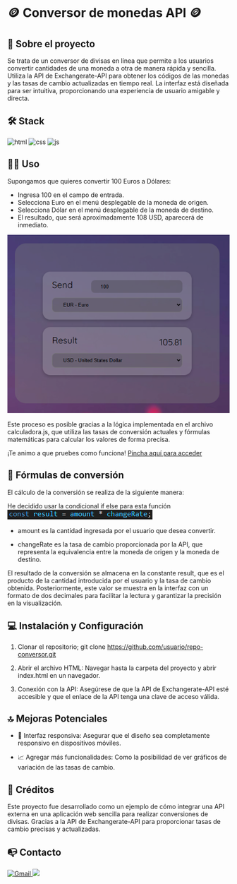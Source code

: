 # 🪙 Conversor de monedas API 🪙

## 📜 Sobre el proyecto 

Se trata de un conversor de divisas en línea que permite a los usuarios convertir cantidades de una moneda a otra de manera rápida y sencilla. Utiliza la API de Exchangerate-API para obtener los códigos de las monedas y las tasas de cambio actualizadas en tiempo real. La interfaz está diseñada para ser intuitiva, proporcionando una experiencia de usuario amigable y directa.

## 🛠️ Stack 

![html](https://img.shields.io/badge/html5-orange?logo=html5) ![css](https://img.shields.io/badge/CSS3-blue?logo=CSS3) ![js](https://img.shields.io/badge/JavaScript-yellow?logo=JavaScript) 


## 🧑‍🏫 Uso

Supongamos que quieres convertir 100 Euros a Dólares:
+ Ingresa 100 en el campo de entrada.
+ Selecciona Euro en el menú desplegable de la moneda de origen.
+ Selecciona Dólar en el menú desplegable de la moneda de destino.
+ El resultado, que será aproximadamente 108 USD, aparecerá de inmediato.

![Imagen de la aplicación convirtiendo de Celsius a Fahrenheit](./img/convert.png)

Este proceso es posible gracias a la lógica implementada en el archivo calculadora.js, que utiliza las tasas de conversión actuales y fórmulas matemáticas para calcular los valores de forma precisa.

¡Te animo a que pruebes como funciona! [Pincha aquí para acceder](https://abrahamgalvezv.github.io/Money_Converter_API/)

## 🧮 Fórmulas de conversión

El cálculo de la conversión se realiza de la siguiente manera:

He decidido usar la condicional if else para esta función
![Imagen de la aplicación convirtiendo de Celsius a Fahrenheit](./img/code.png)

- amount es la cantidad ingresada por el usuario que desea convertir.

- changeRate es la tasa de cambio proporcionada por la API, que representa la equivalencia entre la moneda de origen y la moneda de destino.

El resultado de la conversión se almacena en la constante result, que es el producto de la cantidad introducida por el usuario y la tasa de cambio obtenida. Posteriormente, este valor se muestra en la interfaz con un formato de dos decimales para facilitar la lectura y garantizar la precisión en la visualización.

## 💻 Instalación y Configuración 

1. Clonar el repositorio; git clone https://github.com/usuario/repo-conversor.git

2. Abrir el archivo HTML: Navegar hasta la carpeta del proyecto y abrir index.html en un navegador.

3. Conexión con la API: Asegúrese de que la API de Exchangerate-API esté accesible y que el enlace de la API tenga una clave de acceso válida.

## 🔝 Mejoras Potenciales

- 📲 Interfaz responsiva: Asegurar que el diseño sea completamente responsivo en dispositivos móviles.

- 📈 Agregar más funcionalidades: Como la posibilidad de ver gráficos de variación de las tasas de cambio.

## 📜 Créditos

Este proyecto fue desarrollado como un ejemplo de cómo integrar una API externa en una aplicación web sencilla para realizar conversiones de divisas. Gracias a la API de Exchangerate-API para proporcionar tasas de cambio precisas y actualizadas.

## 📭 Contacto 

<a href="mailto:abraham.galvez.vives@gmail.com">
  <img src="https://img.shields.io/badge/Gmail-C6362C?style=for-the-badge&logo=gmail&logoColor=white" alt="Gmail" target="_blank" />
</a>
<a href="https://www.linkedin.com/in/abraham-galvez-vives/" target="_blank"><img src="https://img.shields.io/badge/-LinkedIn-%230077B5?style=for-the-badge&logo=linkedin&logoColor=white" target="_blank"></a> 
</p>

 
